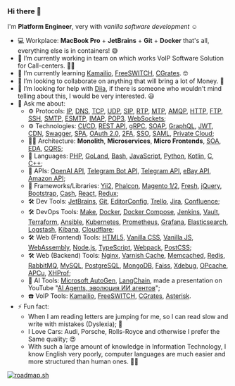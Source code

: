 ### Hi there 👋

I'm **Platform Engineer**, very with _vanilla software development_ ☺️

- 💻 Workplace: **MacBook Pro** + **JetBrains** + **Git** + **Docker** that's all, everything else is in containers! 😅
- 🔭 I’m currently working in team on which works VoIP Software Solution for Call-centers. 👨‍💻
- 🌱 I’m currently learning [Kamailio](https://github.com/kamailio/kamailio), [FreeSWITCH](https://github.com/signalwire/freeswitch), [CGrates](https://github.com/cgrates/cgrates). 🤓
- 👯 I’m looking to collaborate on anything that will bring a lot of Money. 🤑
- 🤔 I’m looking for help with [Diia](https://github.com/diia-open-source), if there is someone who wouldn't mind telling about this, I would be very interested. 😃
- 💬 Ask me about:
  * ⚙️ Protocols: [IP](https://en.wikipedia.org/wiki/Internet_Protocol), [DNS](https://en.wikipedia.org/wiki/Domain_Name_System), [TCP](https://en.wikipedia.org/wiki/Transmission_Control_Protocol), [UDP](https://en.wikipedia.org/wiki/User_Datagram_Protocol), [SIP](https://en.wikipedia.org/wiki/Session_Initiation_Protocol), [RTP](https://en.wikipedia.org/wiki/Real-time_Transport_Protocol), [MTP](https://github.com/modelcontextprotocol "Model Context Protocol"), [AMQP](https://en.wikipedia.org/wiki/Advanced_Message_Queuing_Protocol), [HTTP](https://en.wikipedia.org/wiki/HTTP), [FTP](https://en.wikipedia.org/wiki/File_Transfer_Protocol), [SSH](https://en.wikipedia.org/wiki/Secure_Shell), [SMTP](https://en.wikipedia.org/wiki/Simple_Mail_Transfer_Protocol "Simple Mail Transfer Protocol"), [ESMTP](https://en.wikipedia.org/wiki/Simple_Mail_Transfer_Protocol "Extended Simple Mail Transfer Protocol"), [IMAP](https://en.wikipedia.org/wiki/Internet_Message_Access_Protocol "Internet Message Access Protocol"), [POP3](https://en.wikipedia.org/wiki/Post_Office_Protocol "Post Office Protocol Version 3"), [WebSockets](https://developer.mozilla.org/en-US/docs/Web/API/WebSockets_API);
  * ⚙️ Technologies: [CI/CD](# "Continuous Integration and Continuous Delivery"), [REST API](https://en.wikipedia.org/wiki/REST), [gRPC](https://grpc.io), [SOAP](https://en.wikipedia.org/wiki/SOAP), [GraphQL](https://graphql.org), [JWT](https://jwt.io "JSON Web Tokens"), [CDN](https://en.wikipedia.org/wiki/Content_delivery_network "Content Delivery Network"), [Swagger](https://github.com/swagger-api), [SPA](https://en.wikipedia.org/wiki/Single-page_application), [OAuth 2.0](https://oauth.net/2/), [2FA](https://en.wikipedia.org/wiki/Multi-factor_authentication), [SSO](https://en.wikipedia.org/wiki/Single_sign-on), [SAML](https://en.wikipedia.org/wiki/Security_Assertion_Markup_Language), [Private Cloud](https://en.wikipedia.org/wiki/Private_cloud_computing_infrastructure);
  * 👨‍🎨 Architecture: **Monolith**, **Microservices**, **Micro Frontends**, [SOA](# "Service-Oriented Architecture"), [EDA](# "Event-Driven Architecture"), [CQRS](# "Command Query Responsibility Segregation");
  * 🎨 Languages: [PHP](https://github.com/topics/php), [GoLand](https://github.com/topics/golang), [Bash](https://github.com/topics/bash), [JavaScript](https://github.com/topics/javascript), [Python](https://www.python.org/about/quotes/), [Kotlin](https://github.com/topics/kotlin), [C](https://github.com/topics/c), [C++](https://github.com/topics/cpp);
  * 🔌 APIs: [OpenAI API](https://platform.openai.com), [Telegram Bot API](https://core.telegram.org/bots/api), [Telegram API](https://core.telegram.org/tdlib), [eBay API](https://developer.ebay.com/api-docs/static/ebay-rest-landing.html), [Amazon API](https://docs.aws.amazon.com/apigateway/latest/developerguide/http-api-vs-rest.html);
  * 🧩 Frameworks/Libraries: [Yii2](https://github.com/yiisoft/yii2), [Phalcon](https://github.com/phalcon), [Magento 1/2](https://github.com/magento), [Fresh](https://github.com/denoland/fresh), [jQuery](https://github.com/jquery/jquery), [Bootstrap](https://github.com/twbs), [Cash](https://github.com/fabiospampinato/cash), [React](https://github.com/facebook/react), [Redux](https://github.com/reduxjs/react-redux);
  * 🛠️ Dev Tools: [JetBrains](https://www.jetbrains.com), [Git](https://github.com/Git), [EditorConfig](https://github.com/editorconfig), [Trello](https://trello.com), [Jira](https://www.atlassian.com/software/jira), [Confluence](https://www.atlassian.com/software/confluence);
  * 🛠️ DevOps Tools: [Make](https://en.wikipedia.org/wiki/Make_(software)), [Docker](https://github.com/Docker), [Docker Compose](https://github.com/docker/compose), [Jenkins](https://github.com/jenkinsci), [Vault](https://github.com/hashicorp/vault), [Terraform](https://github.com/hashicorp/terraform), [Ansible](https://github.com/ansible/ansible), [Kubernetes](https://github.com/kubernetes), [Prometheus](https://github.com/Prometheus), [Grafana](https://github.com/Grafana), [Elasticsearch](https://github.com/elastic/elasticsearch), [Logstash](https://github.com/elastic/logstash), [Kibana](https://github.com/elastic/kibana), [Cloudflare](https://github.com/Cloudflare);
  * 🛠️ Web (Frontend) Tools: [HTML5](https://html.spec.whatwg.org/), [Vanilla CSS](https://www.w3.org/Style/CSS/), [Vanilla JS](http://vanilla-js.com), [WebAssembly](https://github.com/webassembly), [Node.js](https://github.com/nodejs), [TypeScript](https://github.com/microsoft/TypeScript), [Webpack](https://github.com/webpack), [PostCSS](https://github.com/postcss/postcss);
  * 🛠️ Web (Backend) Tools: [Nginx](https://github.com/Nginx), [Varnish Cache](https://github.com/varnishcache), [Memcached](https://github.com/memcached), [Redis](https://github.com/redis), [RabbitMQ](https://github.com/RabbitMQ), [MySQL](https://github.com/MySQL), [PostgreSQL](https://github.com/postgres), [MongoDB](https://github.com/mongodb), [Faiss](https://github.com/facebookresearch/faiss), [Xdebug](https://github.com/xdebug), [OPcache](https://www.php.net/manual/en/book.opcache.php), [APCu](https://www.php.net/manual/en/book.apcu.php), [XHProf](https://www.php.net/manual/en/book.xhprof.php);
  * 🤖 AI Tools: [Microsoft AutoGen](https://github.com/microsoft/autogen), [LangChain](https://github.com/langchain-ai/langchain), made a presentation on YouTube "[AI Agents, эволюция ИИ агентов](https://youtu.be/0Q_-9HGiPWA?si=hMH3nmdfEMegqrUe)";
  * ☎️ VoIP Tools: [Kamailio](https://github.com/kamailio/kamailio), [FreeSWITCH](https://github.com/signalwire/freeswitch), [CGrates](https://github.com/cgrates/cgrates), [Asterisk](https://github.com/asterisk/asterisk).
- ⚡  Fun fact:
  * When I am reading letters are jumping for me, so I can read slow and write with mistakes (Dyslexia); 🙈
  * I Love Cars: Audi, Porsche, Rolls-Royce and otherwise I prefer the Same quality; 😍
  * With such a large amount of knowledge in Information Technology, I know English very poorly, computer languages are much easier and more structured than human ones. 🤷‍♂️

[![roadmap.sh](https://api.roadmap.sh/v1-badge/wide/657b81265145316d25058b9a?variant=dark)](https://roadmap.sh)
